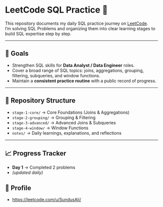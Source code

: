 # LeetCode SQL Practice 🚀

This repository documents my daily SQL practice journey on [LeetCode](https://leetcode.com/).  
I’m solving SQL Problems and organizing them into clear learning stages to build SQL expertise step by step.

---

## 🎯 Goals
- Strengthen SQL skills for **Data Analyst / Data Engineer** roles.  
- Cover a broad range of SQL topics: joins, aggregations, grouping, filtering, subqueries, and window functions.  
- Maintain a **consistent practice routine** with a public record of progress.  

---

## 📂 Repository Structure
- `stage-1-core/` → Core Foundations (Joins & Aggregations)  
- `stage-2-grouping/` → Grouping & Filtering  
- `stage-3-advanced/` → Advanced Joins & Subqueries  
- `stage-4-window/` → Window Functions  
- `notes/` → Daily learnings, explanations, and reflections  

---

## 📈 Progress Tracker
- **Day 1** → Completed 2 problems   
- *(updated daily)* 


## 🔗 Profile
- https://leetcode.com/u/SundusAli/
